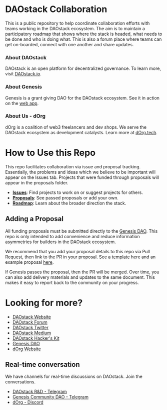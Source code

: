 # DAOstack Collaboration
This is a public repository to help coordinate collaboration efforts with teams working in the DAOstack ecosystem. The aim is to maintain a participatory roadmap that shows where the stack is headed, what needs to be done and who is doing what. This is also a forum place where teams can get on-boarded, connect with one another and share updates.

### About DAOstack
DAOstack is an open platform for decentralized governance. To learn more, visit [DAOstack.io](https://daostack.io).

### About Genesis
Genesis is a grant giving DAO for the DAOstack ecosystem. See it in action on the [web app](https://alchemy.daostack.io/dao/0x294f999356ed03347c7a23bcbcf8d33fa41dc830).

### About Us - dOrg
dOrg is a coalition of web3 freelancers and dev shops. We serve the DAOstack ecosystem as development catalysts. Learn more at [dOrg.tech](https://dOrg.tech).

# How to Use this Repo
This repo facilitates collaboration via issue and proposal tracking. Essentially, the problems and ideas which we believe to be important will appear on the Issues tab. Projects that were funded through proposals will appear in the proposals folder.

- [**Issues**](https://github.com/dOrgTech/DAOstack-collab/issues): Find projects to work on or suggest projects for others. 
- [**Proposals**](https://github.com/dOrgTech/DAOstack-collab/tree/master/proposals): See passed proposals or add your own.
- [**Roadmap**](https://github.com/dOrgTech/DAOstack-collab/wiki): Learn about the broader direction the stack.

## Adding a Proposal

All funding proposals must be submitted directly to the [Genesis DAO](https://alchemy.daostack.io/dao/0x294f999356ed03347c7a23bcbcf8d33fa41dc830). This repo is only intended to add convenience and reduce information asymmetries for builders in the DAOstack ecosystem.

We recommend that you add your proposal details to this repo via Pull Request, then link to the PR in your proposal. See a [template](https://github.com/dOrgTech/DAOstack-collab/blob/master/proposals/_template.md) here and an example proposal [here](TODO).

If Genesis passes the proposal, then the PR will be merged. Over time, you can also add delivery materials and updates to the same document. This makes it easy to report back to the community on your progress.

# Looking for more?

* [DAOstack Website](https://daostack.io)
* [DAOstack Forum](https://daotalk.org)
* [DAOstack Twitter](https://twitter.com/daostack)
* [DAOstack Medium](https://medium.com/daostack)
* [DAOstack Hacker's Kit](https://github.com/daostack/DAOstack-Hackers-Kit)
* [Genesis DAO](https://alchemy.daostack.io/dao/0x294f999356ed03347c7a23bcbcf8d33fa41dc830)
* [dOrg Website](https://dorg.tech)

## Real-time conversation
We have channels for real-time discussions on DAOstack. Join the conversations.
* [DAOstack R&D - Telegram]()
* [Genesis Community DAO - Telegram]()
* [dOrg - Discord](https://discord.gg/6Kujmad)


